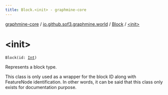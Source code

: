 ```yaml
---
title: Block.<init> - graphmine-core
---
```


[graphmine-core](../../index.html) / [io.github.sof3.graphmine.world](../index.html) / [Block](index.html) / [&lt;init&gt;](./-init-.html)

# &lt;init&gt;

`Block(id: `[`Int`](https://kotlinlang.org/api/latest/jvm/stdlib/kotlin/-int/index.html)`)`

Represents a block type.

This class is only used as a wrapper for the block ID along with FeatureNode identification. In other words, it can
be said that this class only exists for documentation purpose.

